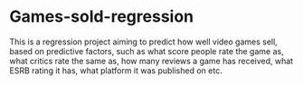 # Games-sold-regression
This is a regression project aiming to predict how well video games sell, based on predictive factors, such as what score people rate the game as, what critics rate the same as, how many reviews a game has received, what ESRB rating it has, what platform it was published on etc.
